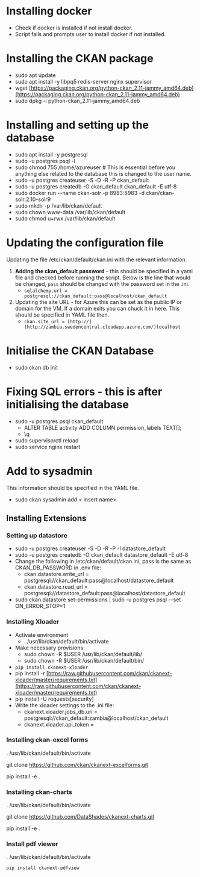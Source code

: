 
# Installing docker

- Check if docker is installed if not install docker.
- Script fails and prompts user to install docker if not installed.

# Installing the CKAN package

- sudo apt update
- sudo apt install -y libpq5 redis-server nginx supervisor
- wget [https://packaging.ckan.org/python-ckan_2.11-jammy_amd64.deb](https://packaging.ckan.org/python-ckan_2.11-jammy_amd64.deb)
- sudo dpkg -i python-ckan_2.11-jammy_amd64.deb

# Installing and setting up the database

- sudo apt install -y postgresql
- sudo -u postgres psql -l
- sudo chmod 755 /home/azureuser # This is essential before you anything else related to the database this is changed to the user name.
- sudo -u postgres createuser -S -D -R -P ckan_default
- sudo -u postgres createdb -O ckan_default ckan_default -E utf-8
- sudo docker run --name ckan-solr -p 8983:8983 -d ckan/ckan-solr:2.10-solr9
- sudo mkdir -p /var/lib/ckan/default
- sudo chown www-data /var/lib/ckan/default
- sudo chmod u+rwx /var/lib/ckan/default

# Updating the configuration file

Updating the file /etc/ckan/default/ckan.ini with the relevant information. 

1. **Adding the ckan_default password** - this should be specified in a yaml file and checked before running the script. Below is the line that would be changed, `pass` should be changed with the password set in the .ini. 
    - `sqlalchemy.url = postgresql://ckan_default:pass@localhost/ckan_default`
2. Updating the site URL - for Azure this can be set as the public IP or domain for the VM. If a domain exits you can chuck it in here. This should be specified in YAML file then.
    - `ckan.site_url = [http://](http://zambia.swedencentral.cloudapp.azure.com/)localhost`

# Initialise the CKAN Database

- sudo ckan db init

# Fixing SQL errors - this is after initialising the database

- sudo -u postgres psql ckan_default
    - ALTER TABLE activity ADD COLUMN permission_labels TEXT[];
    - \q
- sudo supervisorctl reload
- sudo service nginx restart

# Add to sysadmin

This information should be specified in the YAML file. 

- sudo ckan sysadmin add < insert name>

## Installing Extensions

### Setting up datastore

- sudo -u postgres createuser -S -D -R -P -l datastore_default
- sudo -u postgres createdb -O ckan_default datastore_default -E utf-8
- Change the following in /etc/ckan/default/ckan.ini, pass is the same as CKAN_DB_PASSWORD in .env file:
    - ckan.datastore.write_url = postgresql://ckan_default:pass@localhost/datastore_default
    - ckan.datastore.read_url = postgresql://datastore_default:pass@localhost/datastore_default
- sudo ckan datastore set-permissions | sudo -u postgres psql --set ON_ERROR_STOP=1

### Installing Xloader

- Activate environment
    - .  /usr/lib/ckan/default/bin/activate
- Make necessary provisions:
    - sudo chown -R $USER /usr/lib/ckan/default/lib/
    - sudo chown -R $USER /usr/lib/ckan/default/bin/
- `pip install ckanext-xloader`
- pip install -r [https://raw.githubusercontent.com/ckan/ckanext-xloader/master/requirements.txt](https://raw.githubusercontent.com/ckan/ckanext-xloader/master/requirements.txt)
- pip install -U requests[security]
- Write the xloader settings to the .ini file:
    - ckanext.xloader.jobs_db.uri = postgresql://ckan_default:zambia@localhost/ckan_default
    - ckanext.xloader.api_token =

### Installing ckan-excel forms

.  /usr/lib/ckan/default/bin/activate

git clone https://github.com/ckan/ckanext-excelforms.git

pip install -e . 

### Installing ckan-charts

.  /usr/lib/ckan/default/bin/activate

git clone https://github.com/DataShades/ckanext-charts.git

pip install -e . 

### Install pdf viewer

.  /usr/lib/ckan/default/bin/activate

`pip install ckanext-pdfview`